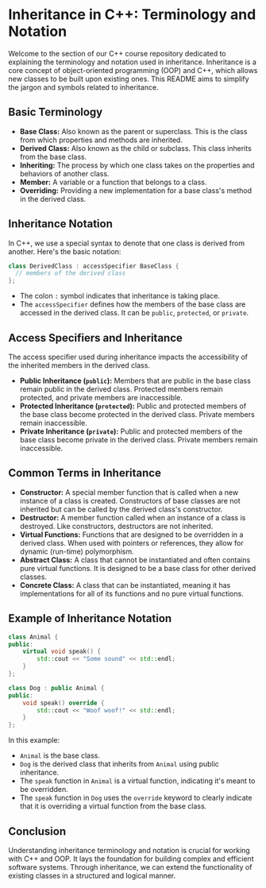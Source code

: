 # Inheritance in C++: Terminology and Notation

Welcome to the section of our C++ course repository dedicated to explaining the terminology and notation used in inheritance. Inheritance is a core concept of object-oriented programming (OOP) and C++, which allows new classes to be built upon existing ones. This README aims to simplify the jargon and symbols related to inheritance.

## Basic Terminology

- **Base Class:** Also known as the parent or superclass. This is the class from which properties and methods are inherited.
- **Derived Class:** Also known as the child or subclass. This class inherits from the base class.
- **Inheriting:** The process by which one class takes on the properties and behaviors of another class.
- **Member:** A variable or a function that belongs to a class.
- **Overriding:** Providing a new implementation for a base class's method in the derived class.

## Inheritance Notation

In C++, we use a special syntax to denote that one class is derived from another. Here's the basic notation:

```cpp
class DerivedClass : accessSpecifier BaseClass {
  // members of the derived class
};
```

- The colon `:` symbol indicates that inheritance is taking place.
- The `accessSpecifier` defines how the members of the base class are accessed in the derived class. It can be `public`, `protected`, or `private`.

## Access Specifiers and Inheritance

The access specifier used during inheritance impacts the accessibility of the inherited members in the derived class.

- **Public Inheritance (`public`):** Members that are public in the base class remain public in the derived class. Protected members remain protected, and private members are inaccessible.
- **Protected Inheritance (`protected`):** Public and protected members of the base class become protected in the derived class. Private members remain inaccessible.
- **Private Inheritance (`private`):** Public and protected members of the base class become private in the derived class. Private members remain inaccessible.

## Common Terms in Inheritance

- **Constructor:** A special member function that is called when a new instance of a class is created. Constructors of base classes are not inherited but can be called by the derived class's constructor.
- **Destructor:** A member function called when an instance of a class is destroyed. Like constructors, destructors are not inherited.
- **Virtual Functions:** Functions that are designed to be overridden in a derived class. When used with pointers or references, they allow for dynamic (run-time) polymorphism.
- **Abstract Class:** A class that cannot be instantiated and often contains pure virtual functions. It is designed to be a base class for other derived classes.
- **Concrete Class:** A class that can be instantiated, meaning it has implementations for all of its functions and no pure virtual functions.

## Example of Inheritance Notation

```cpp
class Animal {
public:
    virtual void speak() {
        std::cout << "Some sound" << std::endl;
    }
};

class Dog : public Animal {
public:
    void speak() override {
        std::cout << "Woof woof!" << std::endl;
    }
};
```

In this example:
- `Animal` is the base class.
- `Dog` is the derived class that inherits from `Animal` using public inheritance.
- The `speak` function in `Animal` is a virtual function, indicating it's meant to be overridden.
- The `speak` function in `Dog` uses the `override` keyword to clearly indicate that it is overriding a virtual function from the base class.

## Conclusion

Understanding inheritance terminology and notation is crucial for working with C++ and OOP. It lays the foundation for building complex and efficient software systems. Through inheritance, we can extend the functionality of existing classes in a structured and logical manner.

